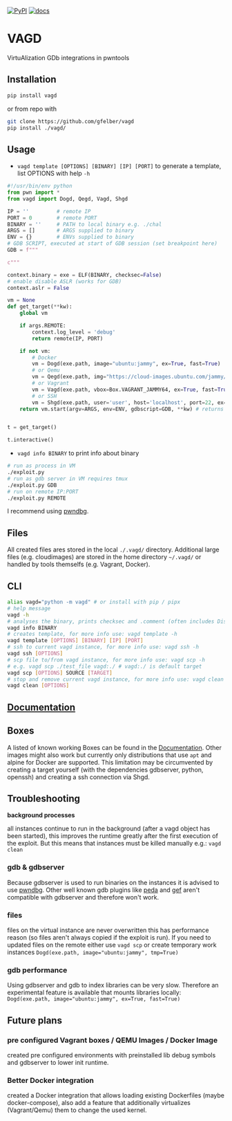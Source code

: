 [![PyPI](https://img.shields.io/pypi/v/vagd?style=flat)](https://pypi.org/project/vagd/) [![docs](https://img.shields.io/badge/docs-passing-success)](https://vagd.gfelber.dev)

# VAGD

VirtuAlization GDb integrations in pwntools

## Installation

```bash
pip install vagd
```
or from repo with
```bash
git clone https://github.com/gfelber/vagd
pip install ./vagd/
```

## Usage

+ `vagd template [OPTIONS] [BINARY] [IP] [PORT]` to generate a template, list OPTIONS with help `-h`

```python
#!/usr/bin/env python
from pwn import *
from vagd import Dogd, Qegd, Vagd, Shgd

IP = ''         # remote IP
PORT = 0        # remote PORT
BINARY = ''     # PATH to local binary e.g. ./chal
ARGS = []       # ARGS supplied to binary 
ENV = {}        # ENVs supplied to binary
# GDB SCRIPT, executed at start of GDB session (set breakpoint here)
GDB = f"""

c"""

context.binary = exe = ELF(BINARY, checksec=False)
# enable disable ASLR (works for GDB)
context.aslr = False

vm = None
def get_target(**kw):
    global vm

    if args.REMOTE:
        context.log_level = 'debug'
        return remote(IP, PORT)

    if not vm:
        # Docker 
        vm = Dogd(exe.path, image="ubuntu:jammy", ex=True, fast=True)
        # or Qemu
        vm = Qegd(exe.path, img="https://cloud-images.ubuntu.com/jammy/current/jammy-server-cloudimg-amd64.img", ex=True, fast=True)
        # or Vagrant
        vm = Vagd(exe.path, vbox=Box.VAGRANT_JAMMY64, ex=True, fast=True)
        # or SSH
        vm = Shgd(exe.path, user='user', host='localhost', port=22, ex=True, fast=True)
    return vm.start(argv=ARGS, env=ENV, gdbscript=GDB, **kw) # returns a pwn.process (similar to pwn.process())


t = get_target()

t.interactive()


```

+ `vagd info BINARY` to print info about binary

```bash
# run as process in VM
./exploit.py
# run as gdb server in VM requires tmux
./exploit.py GDB
# run on remote IP:PORT
./exploit.py REMOTE
```

I recommend using [pwndbg](https://github.com/pwndbg/pwndbg).

## Files

All created files ares stored in the local `./.vagd/` directory. Additional large files (e.g. cloudimages) are stored in the home directory `~/.vagd/` or handled by tools themselfs (e.g. Vagrant, Docker).

## CLI

```bash
alias vagd="python -m vagd" # or install with pip / pipx
# help message
vagd -h
# analyses the binary, prints checksec and .comment (often includes Distro and Compiler info)
vagd info BINARY
# creates template, for more info use: vagd template -h
vagd template [OPTIONS] [BINARY] [IP] [PORT]
# ssh to current vagd instance, for more info use: vagd ssh -h
vagd ssh [OPTIONS]
# scp file to/from vagd instance, for more info use: vagd scp -h
# e.g. vagd scp ./test_file vagd:./ # vagd:./ is default target
vagd scp [OPTIONS] SOURCE [TARGET]
# stop and remove current vagd instance, for more info use: vagd clean -h
vagd clean [OPTIONS]
```

## [Documentation](https://vagd.gfelber.dev)



## Boxes

A listed of known working Boxes can be found in the [Documentation](http://vagd.gfelber.dev/autoapi/vagd/box/index.html#module-vagd.box).
Other images might also work but currently only distributions that use `apt` and alpine for Docker are supported.
This limitation may be circumvented by creating a target yourself (with the dependencies gdbserver, python, openssh) and creating a ssh connection via Shgd.



## Troubleshooting

**background processes**

all instances continue to run in the background (after a vagd object has been started), this improves the runtime greatly after the first execution of the exploit. But this means that instances must be killed manually e.g.: `vagd clean`

### gdb & gdbserver

Because gdbserver is used to run binaries on the instances it is advised to use [pwndbg](https://github.com/pwndbg/pwndbg). Other well known gdb plugins like [peda](https://github.com/longld/peda) and [gef](https://github.com/hugsy/gef) aren't compatible with gdbserver and therefore won't work.

### files

files on the virtual instance are never overwritten this has performance reason (so files aren't always copied if the exploit is run). If you need to updated files on the remote either use `vagd scp` or create temporary work instances `Dogd(exe.path, image="ubuntu:jammy", tmp=True)`

### gdb performance

Using gdbserver and gdb to index libraries can be very slow. Therefore an experimental feature is available that mounts libraries locally: `Dogd(exe.path, image="ubuntu:jammy", ex=True, fast=True)` 

## Future plans

### pre configured Vagrant boxes / QEMU Images / Docker Image

created pre configured environments with preinstalled lib debug symbols and gdbserver to lower init runtime.

### Better Docker integration

created a Docker integration that allows loading existing Dockerfiles (maybe docker-compose), also add a feature that additionally virtualizes (Vagrant/Qemu) them to change the used kernel.
